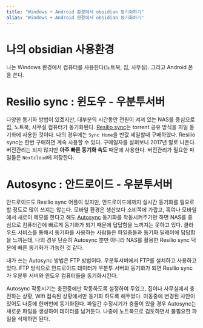 ```yaml
---
title: "Windows + Android 환경에서 obsidian 동기화하기"
alias: "Windows + Android 환경에서 obsidian 동기화하기"
---
```

# 나의 obsidian 사용환경
나는 Windows 환경에서 컴퓨터를 사용한다(노트북, 집, 사무실). 그리고 Android 폰을 쓴다.

# Resilio sync : 윈도우 - 우분투서버
다양한 동기화 방법이 있겠지만, 대부분의 시간동안 전원이 켜져 있는 NAS를 중심으로 집, 노트북, 사무실 컴퓨터가 동기화된다. [Resilio sync](https://www.resilio.com/individuals/)는 torrent 공유 방식을 파일 동기화에 사용한 것이다. 나의 경우에는 `Sync Home`을 반값 세일할때 구매하였다. Resilio sync는 한번 구매하면 계속 사용할 수 있다. 구매일자를 살펴보니 2017년 말로 나온다. 버전관리는 되지 않지만 **아주 빠른 동기화 속도** 때문에 사용한다. 버전관리가 필요한 파일들은 `Nextcloud`에 저장한다.

# Autosync : 안드로이드 - 우분투서버
안드로이드도 Resilio sync 어플이 있지만, 안드로이드에까지 실시간 동기화를 필요로 할 정도로 많이 쓰지는 않는다. 모바일 환경은 생산보다 소비쪽에 가깝고, 혹여나 모바일에서 새로이 메모를 한다고 해도 [Autosync](https://play.google.com/store/apps/details?id=com.ttxapps.autosync&hl=ko&gl=US) 동기화를 작동시켜주기만 하면 NAS를 중심으로 컴퓨터간에 빠르게 동기화가 되기 때문에 답답함을 느끼지는 못하고 있다. 클라우드 서비스를 통해서 동기화를 사용하는 사람들은 파일충돌과 동기화 딜레이에 답답함을 느끼는데, 나의 경우 단순히 Autosync 뿐만 아니라 NAS를 활용한 Resilio sync 덕분에 빠른 동기화가 가능한 것 같다.

내가 쓰는 Autosync 방법은 FTP 방법이다. 우분투서버에서 FTP를 설치하고 사용하고 있다. FTP 방식으로 안드로이드 데이터가 우분투 서버와 동기화가 되면 Resilio sync가 우분투 서버와 윈도우 컴퓨터들을 동기화시킨다.

Autosync 작동시기는 충전중에만 작동하도록 설정하여 두었고, 집이나 사무실에서 충전하는 상황, Wifi 접속된 상황에서만 동기화 하도록 해두었다. 이동중에 변경된 사안이 있어도 나중에 한꺼번에 동기화된다. 파일간 수정시기가 충돌이 있을 경우 Autosync는 새로운 파일을 생성하여 데이터를 남겨둔다. 나중에 노트북으로 검토하면서 불필요한 파일을 삭제하면 된다.
